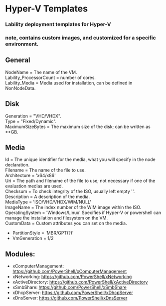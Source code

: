 # Hyper-V Templates
### Lability deployment templates for Hyper-V

### note, contains custom images, and customized for a specific environment.

## General
NodeName                = The name of the VM.  
Lability_ProcessorCount = number of cores.  
Lability_Media          = Media used for installation, can be defined in NonNodeData.  

## Disk
Generation              = "VHD/VHDX".  
Type                    = "Fixed/Dynamic".    
MaximumSizeBytes        = The maximum size of the disk; can be written as **GB.  


## Media 
Id                      = The unique identifier for the media, what you will specify in the node declaration.  
Filename                = The name of the file to use.  
Architecture            = 'x64/x86'  
Uri                     = The path and filename of the file to use; not necessary if one of the evaluation medias are used.  
Checksum                = To check integrity of the ISO, usually left empty ''.  
Description             = A description of the media.  
MediaType               = 'ISO/VHD/VHDX/WIM/NULL'  
ImageName               = The index number of the WIM image within the ISO.  
OperatingSystem         = 'Windows/Linux' Specifies if Hyper-V or powershell can manage the installation and filesystem on the VM.  
CustomData              = Custom attributes you can set on the media.  
* PartitionStyle        = 'MBR/GPT(?)'  
* VmGeneration          = 1/2  



## Modules:
* xComputerManagement: https://github.com/PowerShell/xComputerManagement
* xNetworking:         https://github.com/PowerShell/xNetworking
* xActiveDirectory:    https://github.com/PowerShell/xActiveDirectory
* xSmbShare:           https://github.com/PowerShell/xSmbShare
* xDhcpServer:         https://github.com/PowerShell/xDhcpServer
* xDnsServer:          https://github.com/PowerShell/xDnsServer
